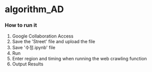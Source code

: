 # algorithm_AD

### How to run it
1. Google Collaboration Access
2. Save the 'Street' file and upload the file
3. Save '수정.ipynb' file
4. Run
5. Enter region and timing when running the web crawling function
6. Output Results
